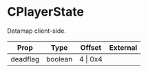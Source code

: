 # CPlayerState
Datamap client-side.

|Prop|Type|Offset|External|
|---|:-:|:-:|--:|
|deadflag|boolean|4 \| 0x4||
